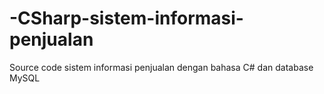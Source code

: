 # -CSharp-sistem-informasi-penjualan
Source code sistem informasi penjualan dengan bahasa C# dan database MySQL
